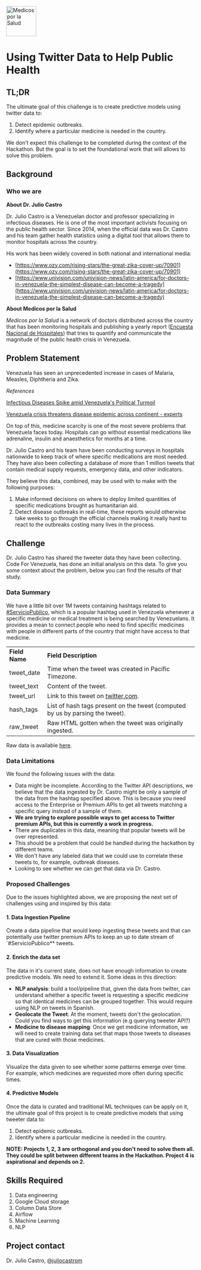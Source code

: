  <img src="https://raw.githubusercontent.com/code-for-venezuela/2019-april-codeathon/master/assets/medicosporlasalud.jpg" alt="Medicos por la Salud" width="80" />

# Using Twitter Data to Help Public Health

## TL;DR

The ultimate goal of this challenge is to create predictive models using twitter data to:
1. Detect epidemic outbreaks.
2. Identify where a particular medicine is needed in the country. 

We don't expect this challenge to be completed during the context of the Hackathon. But the goal is to set the foundational work that will allows to solve this problem.

## Background

### Who we are

**About Dr. Julio Castro**

Dr. Julio Castro is a Venezuelan doctor and professor specializing in infectious diseases. He is one of the most important activists focusing on the public health sector. Since 2014, when the official data was Dr. Castro and his team gather health statistics using a digital tool that allows them to monitor hospitals across the country.

His work has been widely covered in both national and international media:

*   [https://www.ozy.com/rising-stars/the-great-zika-cover-up/70901](https://www.ozy.com/rising-stars/the-great-zika-cover-up/70901)
*   [https://www.univision.com/univision-news/latin-america/for-doctors-in-venezuela-the-simplest-disease-can-become-a-tragedy](https://www.univision.com/univision-news/latin-america/for-doctors-in-venezuela-the-simplest-disease-can-become-a-tragedy)

**About Medicos por la Salud**

_Medicos por la Salud_ is a network of doctors distributed across the country that has been monitoring hospitals and publishing a yearly report ([Encuesta Nacional de Hospitales](https://www.encuestanacionaldehospitales.com/)) that tries to quantify and communicate the magnitude of the public health crisis in Venezuela.

## Problem Statement

Venezuela has seen an unprecedented increase in cases of Malaria, Measles, Diphtheria and Zika. 

_References_

[Infectious Diseases Spike amid Venezuela's Political Turmoil](https://www.scientificamerican.com/article/infectious-diseases-spike-amid-venezuelas-political-turmoil/)

[Venezuela crisis threatens disease epidemic across continent - experts](https://www.theguardian.com/global-development/2019/feb/21/venezuela-crisis-threatens-disease-epidemic-across-continent-experts)

On top of this, medicine scarcity is one of the most severe problems that Venezuela faces today. Hospitals can go without essential medications like adrenaline, insulin and anaesthetics for months at a time.

Dr. Julio Castro and his team have been conducting surveys in hospitals nationwide to keep track of where specific medications are most needed. They have also been collecting a database of more than 1 million tweets that contain medical supply requests, emergency data, and other indicators.

They believe this data, combined, may be used with to make with the following purposes:

1. Make informed decisions on where to deploy limited quantities of specific medications brought as humanitarian aid.
2. Detect disease outbreaks in real-time, these reports would otherwise take weeks to go through the official channels making it really hard to react to the outbreaks costing many lives in the process.


## Challenge

Dr. Julio Castro has shared the tweeter data they have been collecting. Code For Venezuela, has done an initial analysis on this data. To give you some context about the problem, below you can find the results of that study. 

### Data Summary

We have a little bit over 1M tweets containing hashtags related to [#ServicioPublico](https://twitter.com/hashtag/ServicioP%C3%BAblico?src=hash), which is a popular hashtag used in Venezuela whenever a specific medicine or medical treatment is being searched by Venezuelans. It provides a mean to connect people who need to find specific medicines with people in different parts of the country that might have access to that medicine.


<table>
  <tr>
   <td><strong>Field Name</strong>
   </td>
   <td><strong>Field Description</strong>
   </td>
  </tr>
  <tr>
   <td>tweet_date
   </td>
   <td>Time when the tweet was created in Pacific Timezone.
   </td>
  </tr>
  <tr>
   <td>tweet_text
   </td>
   <td>Content of the tweet.
   </td>
  </tr>
  <tr>
   <td>tweet_url
   </td>
   <td>Link to this tweet on <a href="https://twitter.com/">twitter.com</a>.
   </td>
  </tr>
  <tr>
   <td>hash_tags
   </td>
   <td>List of hash tags present on the tweet (computed by us by parsing the tweet).
   </td>
  </tr>
  <tr>
   <td>raw_tweet
   </td>
   <td>Raw HTML gotten when the tweet was originally ingested.
   </td>
  </tr>
</table>

Raw data is available [here](https://drive.google.com/open?id=1Y0dA_EaNPOmEyCaJC_0qtx5i9P4Ykz8m).



### Data Limitations

We found the following issues with the data:

*   Data might be incomplete. According to the Twitter API descriptions, we believe that the data ingested by Dr. Castro might be only a sample of the data from the hashtag specified above. This is because you need access to the Enterprise or Premium APIs to get all tweets matching a specific query instead of a sample of them.
*   **We are trying to explore possible ways to get access to Twitter premium APIs, but this is currently a work in progress.**
*   There are duplicates in this data, meaning that popular tweets will be over represented.
*   This should be a problem that could be handled during the hackathon by different teams.
*   We don't have any labeled data that we could use to correlate these tweets to, for example, outbreak diseases.
*   Looking to see whether we can get that data via Dr. Castro.

### Proposed Challenges

Due to the issues highlighted above, we are proposing the next set of challenges using and inspired by this data:

#### 1. **Data Ingestion Pipeline**

Create a data pipeline that would keep ingesting these tweets and that can potentially use twitter premium APIs to keep an up to date stream of `#ServicioPublico** tweets.


#### 2. Enrich the data set

The data in it's current state, does not have enough information to create predictive models. We need to extend it. Some ideas in this direction:
* **NLP analysis**: build a tool/pipeline that, given the data from twitter, can understand whether a specific tweet is requesting a specific medicine so that identical medicines can be grouped together. This would require using NLP on tweets in Spanish.
* **Geolocate the Tweet**: At the moment, tweets don't the geolocation. Could you find ways to get this information (e.g querying tweeter API?)
* **Medicine to disease mapping**: Once we get medicine information, we will need to create training data set that maps those tweets to diseases that are cured with those medicines. 

#### 3. **Data Visualization** 

Visualize the data given to see whether some patterns emerge over time. For example, which medicines are requested more often during specific times. 

#### 4. Predictive Models

Once the data is curated and traditional ML techniques can be apply on it, the ultimate goal of this project is to create predictive models that using tweeter data to: 

1. Detect epidemic outbreaks.
2. Identify where a particular medicine is needed in the country. 


**NOTE: Projects 1, 2, 3 are orthogonal and you don't need to solve them all. They could be split between different teams in the Hackathon. Project 4 is aspirational and depends on 2.**


## Skills Required

1. Data engineering
2. Google Cloud storage
3. Column Data Store
4. Airflow
5. Machine Learning
6. NLP

## Project contact
Dr. Julio Castro, [@juliocastrom](https://twitter.com/juliocastrom)
